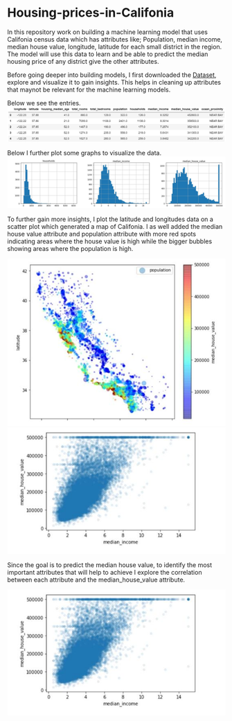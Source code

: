 # Housing-prices-in-Califonia
In this repository work on building a machine learning model that uses Califonia census data which has attributes like; Population, median income, median house value, longitude, latitude for each small district in the region.
The model will use this data to learn and be able to predict the median housing price of any district give the other attributes.

Before going deeper into building models, I first downloaded the [Dataset]( https://raw.githubusercontent.com/ageron/handson-ml2/master/datasets/housing/housing.tgz), explore and visualize it to gain insights. This helps in cleaning up attributes that maynot be relevant for the machine learning models.

Below we see the entries.
![Data](data_columns.JPG)

Below I further plot some graphs to visualize the data.
![Data](Graphs.JPG)

To further gain more insights, I plot the latitude and longitudes data on a scatter plot which generated a map of Califonia. I as well added the median house value attribute and population attribute with more red spots indicating areas where the house value is high while the bigger bubbles showing areas where the population is high.

![Data](Visualization1.JPG)
![Data](Viz1.jpg)

Since the goal is to predict the median house value, to identify the most important attributes that will help to achieve I explore the correlation between each attribute and the median_house_value attribute.

![Data](Viz1.jpg)
